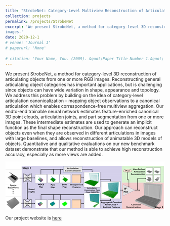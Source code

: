 ```yaml
---
title: "StrobeNet: Category-Level Multiview Reconstruction of Articulated Objects"
collection: projects
permalink: /projects/StrobeNet
excerpt: 'We present StrobeNet, a method for category-level 3D reconstruction of articulating objects from one or more RGB 
images.'
date: 2020-12-1
# venue: 'Journal 1'
# paperurl: 'None'

# citation: 'Your Name, You. (2009). &quot;Paper Title Number 1.&quot; <i>Journal 1</i>. 1(1).'
---
```

We present StrobeNet, a method for category-level 3D reconstruction of articulating objects from one or more RGB 
images. Reconstructing general articulating object categories has important applications, but is challenging since objects can have wide variation in shape, appearance and topology. We address this problem by building on the idea of category-level articulation canonicalization – mapping object observations to a canonical articulation which enables correspondence-free multiview aggregation. Our endto-end trainable neural network estimates feature-enriched canonical 3D point clouds, articulation joints, and part segmentation from one or more images. These intermediate estimates are used to generate an implicit function as the final shape reconstruction. Our approach can reconstruct objects even when they are observed in different articulations in images with large baselines, and allows reconstruction of animatable 3D models of objects. Quantitative and qualitative evaluations on our new benchmark dataset demonstrate that our method is able to achieve high reconstruction accuracy, especially as more views are added.

![img](../images/strobenet_teaser.png)

<!-- Download our paper [here](https://thu17cyz.github.io/files/3dioumatch.pdf) -->

Our project website is [here](https://dzhange.github.io/StrobeNet/)
